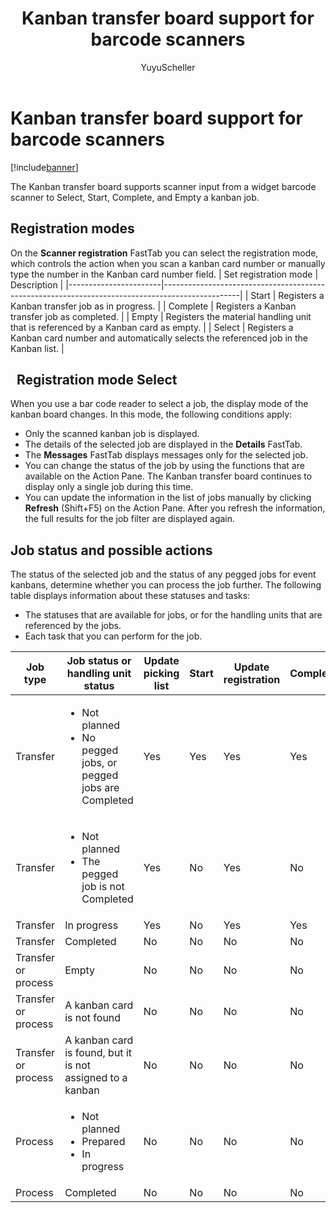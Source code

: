 ﻿---
# required metadata

title: Kanban transfer board support for barcode scanners
description: The Kanban transfer board supports scanner input from a widget barcode scanner to Select, Start, Complete, and Empty a kanban job.
author: YuyuScheller
manager: AnnBe
ms.date: 04/04/2017
ms.topic: article
ms.prod: 
ms.service: Dynamics365Operations
ms.technology: 

# optional metadata

ms.search.form: KanbanBoardTransferJob
# ROBOTS: 
audience: Application User
# ms.devlang: 
ms.reviewer: YuyuScheller
ms.search.scope: AX 7.0.0, Operations, Core
# ms.tgt_pltfrm: 
ms.custom: 19391
ms.assetid: a426f645-d59b-4c98-8d78-eba8d64a562e
ms.search.region: Global
ms.search.industry: Manufacturing
ms.author: crytt
ms.search.validFrom: 2016-02-28
ms.dyn365.ops.version: AX 7.0.0

---

# Kanban transfer board support for barcode scanners

[!include[banner](../includes/banner.md)]


The Kanban transfer board supports scanner input from a widget barcode scanner to Select, Start, Complete, and Empty a kanban job.

Registration modes
------------------

On the **Scanner registration** FastTab you can select the registration mode, which controls the action when you scan a kanban card number or manually type the number in the Kanban card number field.
| Set registration mode | Description                                                                                     |
|-----------------------|-------------------------------------------------------------------------------------------------|
| Start                 | Registers a Kanban transfer job as in progress.                                                 |
| Complete              | Registers a Kanban transfer job as completed.                                                   |
| Empty                 | Registers the material handling unit that is referenced by a Kanban card as empty.              |
| Select                | Registers a Kanban card number and automatically selects the referenced job in the Kanban list. |

 
Registration mode Select
------------------------

When you use a bar code reader to select a job, the display mode of the kanban board changes. In this mode, the following conditions apply:

-   Only the scanned kanban job is displayed.
-   The details of the selected job are displayed in the **Details** FastTab.
-   The **Messages** FastTab displays messages only for the selected job.
-   You can change the status of the job by using the functions that are available on the Action Pane. The Kanban transfer board continues to display only a single job during this time.
-   You can update the information in the list of jobs manually by clicking **Refresh** (Shift+F5) on the Action Pane. After you refresh the information, the full results for the job filter are displayed again.

## Job status and possible actions
The status of the selected job and the status of any pegged jobs for event kanbans, determine whether you can process the job further. The following table displays information about these statuses and tasks:
-   The statuses that are available for jobs, or for the handling units that are referenced by the jobs.
-   Each task that you can perform for the job.

<table>
<colgroup>
<col width="12%" />
<col width="12%" />
<col width="12%" />
<col width="12%" />
<col width="12%" />
<col width="12%" />
<col width="12%" />
<col width="12%" />
</colgroup>
<thead>
<tr class="header">
<th>Job type</th>
<th>Job status or handling unit status</th>
<th>Update picking list</th>
<th>Start</th>
<th>Update registration</th>
<th>Complete</th>
<th>Empty</th>
<th>Create event kanbans</th>
</tr>
</thead>
<tbody>
<tr class="odd">
<td>Transfer</td>
<td><ul>
<li>Not planned</li>
<li>No pegged jobs, or pegged jobs are Completed</li>
</ul></td>
<td>Yes</td>
<td>Yes</td>
<td>Yes</td>
<td>Yes</td>
<td>No</td>
<td>Yes</td>
</tr>
<tr class="even">
<td>Transfer</td>
<td><ul>
<li>Not planned</li>
<li>The pegged job is not Completed</li>
</ul></td>
<td>Yes</td>
<td>No</td>
<td>Yes</td>
<td>No</td>
<td>No</td>
<td>No</td>
</tr>
<tr class="odd">
<td>Transfer</td>
<td>In progress</td>
<td>Yes</td>
<td>No</td>
<td>Yes</td>
<td>Yes</td>
<td>No</td>
<td>No</td>
</tr>
<tr class="even">
<td>Transfer</td>
<td>Completed</td>
<td>No</td>
<td>No</td>
<td>No</td>
<td>No</td>
<td>Yes</td>
<td>No</td>
</tr>
<tr class="odd">
<td>Transfer or process</td>
<td>Empty</td>
<td>No</td>
<td>No</td>
<td>No</td>
<td>No</td>
<td>No</td>
<td>No</td>
</tr>
<tr class="even">
<td>Transfer or process</td>
<td>A kanban card is not found</td>
<td>No</td>
<td>No</td>
<td>No</td>
<td>No</td>
<td>No</td>
<td>No</td>
</tr>
<tr class="odd">
<td>Transfer or process</td>
<td>A kanban card is found, but it is not assigned to a kanban</td>
<td>No</td>
<td>No</td>
<td>No</td>
<td>No</td>
<td>No</td>
<td>No</td>
</tr>
<tr class="even">
<td>Process</td>
<td><ul>
<li>Not planned</li>
<li>Prepared</li>
<li>In progress</li>
</ul></td>
<td>No</td>
<td>No</td>
<td>No</td>
<td>No</td>
<td>No</td>
<td>No</td>
</tr>
<tr class="odd">
<td>Process</td>
<td>Completed</td>
<td>No</td>
<td>No</td>
<td>No</td>
<td>No</td>
<td>No</td>
<td>No</td>
</tr>
</tbody>
</table>




